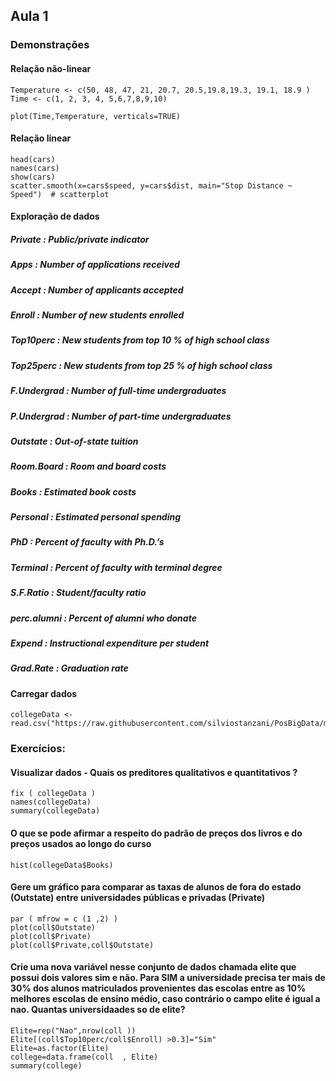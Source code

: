 ## Aula 1

### Demonstrações

#### Relação não-linear

```
Temperature <- c(50, 48, 47, 21, 20.7, 20.5,19.8,19.3, 19.1, 18.9 )
Time <- c(1, 2, 3, 4, 5,6,7,8,9,10)

plot(Time,Temperature, verticals=TRUE)
```

#### Relação linear

```
head(cars) 
names(cars) 
show(cars) 
scatter.smooth(x=cars$speed, y=cars$dist, main="Stop Distance ~ Speed")  # scatterplot
```

#### Exploração de dados

##### Private : Public/private indicator
##### Apps : Number of applications received
##### Accept : Number of applicants accepted
##### Enroll : Number of new students enrolled
##### Top10perc : New students from top 10 % of high school class
##### Top25perc : New students from top 25 % of high school class
##### F.Undergrad : Number of full-time undergraduates
##### P.Undergrad : Number of part-time undergraduates
##### Outstate : Out-of-state tuition
##### Room.Board : Room and board costs
##### Books : Estimated book costs
##### Personal : Estimated personal spending
##### PhD : Percent of faculty with Ph.D.’s
##### Terminal : Percent of faculty with terminal degree
##### S.F.Ratio : Student/faculty ratio
##### perc.alumni : Percent of alumni who donate
##### Expend : Instructional expenditure per student
##### Grad.Rate : Graduation rate

#### Carregar dados

```
collegeData <- read.csv("https://raw.githubusercontent.com/silviostanzani/PosBigData/master/College.csv")
```

### Exercícios:

#### Visualizar dados - Quais os preditores qualitativos e quantitativos ?
```
fix ( collegeData )
names(collegeData)
summary(collegeData)
```
  
#### O que se pode afirmar a respeito do padrão de preços dos livros e do preços usados ao longo do curso
```
hist(collegeData$Books)
```

#### Gere um gráfico para comparar as taxas de alunos de fora do estado (Outstate) entre universidades públicas e privadas (Private)
```
par ( mfrow = c (1 ,2) )
plot(coll$Outstate)
plot(coll$Private)
plot(coll$Private,coll$Outstate)
```

#### Crie uma nova variável nesse conjunto de dados chamada elite que possui dois valores sim e não. Para SIM a universidade precisa ter mais de 30% dos alunos matriculados provenientes das escolas entre as 10% melhores escolas de ensino médio, caso contrário o campo elite é igual a nao. Quantas universidaades so de elite?

```
Elite=rep("Nao",nrow(coll ))
Elite[(coll$Top10perc/coll$Enroll) >0.3]="Sim"
Elite=as.factor(Elite)
college=data.frame(coll  , Elite)
summary(college)
```



